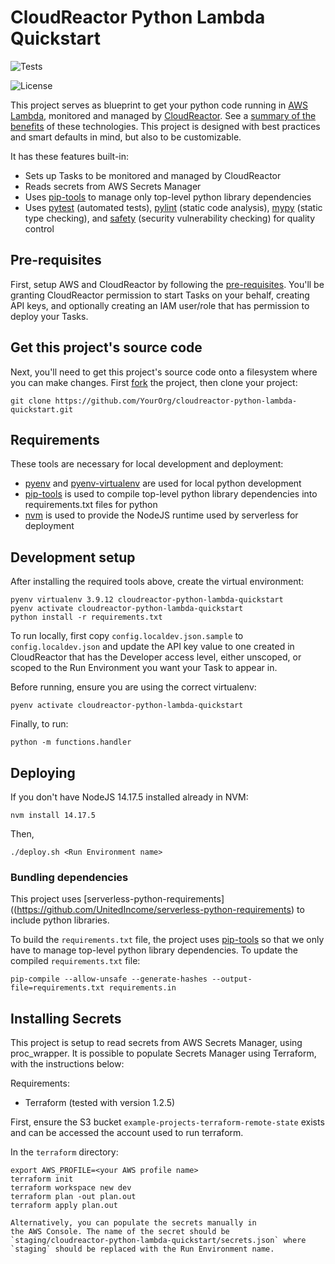 <!--
title: 'AWS Python Scheduled Cron example in Python'
description: 'This is an example of creating a function that runs as a cron job using the serverless ''schedule'' event.'
layout: Doc
framework: v1
platform: AWS
language: Python
priority: 2
authorLink: 'https://github.com/rupakg'
authorName: 'Rupak Ganguly'
authorAvatar: 'https://avatars0.githubusercontent.com/u/8188?v=4&s=140'
-->

# CloudReactor Python Lambda Quickstart

![Tests](https://github.com/CloudReactor/cloudreactor-python-lambda-quickstart/workflows/Tests/badge.svg?branch=master)

<img src="https://img.shields.io/github/license/CloudReactor/cloudreactor-python-lambda-quickstart.svg?style=flat-square" alt="License">

This project serves as blueprint to get your python code
running in [AWS Lambda](https://aws.amazon.com/lambda/),
monitored and managed by
[CloudReactor](https://www.cloudreactor.io/). See a
[summary of the benefits](https://docs.cloudreactor.io/cloudreactor.html)
of these technologies. This project is designed with best practices and smart
defaults in mind, but also to be customizable.

It has these features built-in:

* Sets up Tasks to be monitored and managed by CloudReactor
* Reads secrets from AWS Secrets Manager
* Uses [pip-tools](https://github.com/jazzband/pip-tools) to manage only
top-level python library dependencies
* Uses [pytest](https://docs.pytest.org/en/latest/) (automated tests),
[pylint](https://www.pylint.org/) (static code analysis),
[mypy](http://mypy-lang.org/) (static type checking), and
[safety](https://github.com/pyupio/safety) (security vulnerability checking)
for quality control

## Pre-requisites

First, setup AWS and CloudReactor by following the
[pre-requisites](https://docs.cloudreactor.io/full_integration.html#pre-requisites).
You'll be granting CloudReactor permission to start Tasks on your behalf,
creating API keys, and optionally creating an IAM user/role that has permission
to deploy your Tasks.

## Get this project's source code

Next, you'll need to get this project's source code onto a filesystem where you
can make changes. First
[fork](https://docs.github.com/en/github/getting-started-with-github/fork-a-repo)
the project, then clone your project:

    git clone https://github.com/YourOrg/cloudreactor-python-lambda-quickstart.git

## Requirements

These tools are necessary for local development and deployment:

* [pyenv](https://github.com/pyenv/pyenv) and
[pyenv-virtualenv](https://github.com/pyenv/pyenv-virtualenv) are used for local
python development
* [pip-tools](https://github.com/jazzband/pip-tools) is used to compile
top-level python library dependencies into requirements.txt files for python
* [nvm](https://github.com/nvm-sh/nvm) is used to provide the NodeJS runtime
used by serverless for deployment

## Development setup

After installing the required tools above, create the virtual environment:

    pyenv virtualenv 3.9.12 cloudreactor-python-lambda-quickstart
    pyenv activate cloudreactor-python-lambda-quickstart
    python install -r requirements.txt

To run locally, first copy `config.localdev.json.sample` to
`config.localdev.json` and update the API key value to one created in
CloudReactor that has the Developer access level, either unscoped, or scoped
to the Run Environment you want your Task to appear in.

Before running, ensure you are using the correct virtualenv:

    pyenv activate cloudreactor-python-lambda-quickstart

Finally, to run:

    python -m functions.handler

## Deploying

If you don't have NodeJS 14.17.5 installed already in NVM:

    nvm install 14.17.5

Then,

    ./deploy.sh <Run Environment name>

### Bundling dependencies

This project uses
[serverless-python-requirements]((https://github.com/UnitedIncome/serverless-python-requirements)
to include python libraries.

To build the `requirements.txt` file, the project uses
[pip-tools](https://github.com/jazzband/pip-tools) so that we only have to
manage top-level python library dependencies. To update the compiled
`requirements.txt` file:

    pip-compile --allow-unsafe --generate-hashes --output-file=requirements.txt requirements.in

## Installing Secrets

This project is setup to read secrets from AWS Secrets Manager,
using proc_wrapper.
It is possible to populate Secrets Manager using Terraform,
with the instructions below:

Requirements:
* Terraform (tested with version 1.2.5)

First, ensure the S3 bucket `example-projects-terraform-remote-state` exists
and can be accessed the account used to run terraform.

In the `terraform` directory:

```
export AWS_PROFILE=<your AWS profile name>
terraform init
terraform workspace new dev
terraform plan -out plan.out
terraform apply plan.out

Alternatively, you can populate the secrets manually in
the AWS Console. The name of the secret should be `staging/cloudreactor-python-lambda-quickstart/secrets.json` where
`staging` should be replaced with the Run Environment name.
